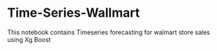 # Time-Series-Wallmart
This notebook contains Timeseries forecasting for walmart store sales using Xg Boost
